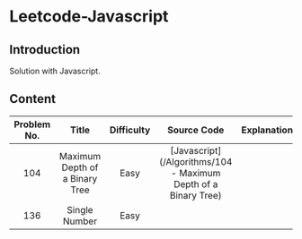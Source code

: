 # Leetcode-Javascript

## Introduction

Solution with Javascript.

## Content

Problem No. |             Title              | Difficulty |                          Source Code                           | Explanation
:---------: | :----------------------------: | :--------: | :------------------------------------------------------------: | :---------:
    104     | Maximum Depth of a Binary Tree |    Easy    | [Javascript](/Algorithms/104 - Maximum Depth of a Binary Tree) |
    136     |         Single Number          |    Easy    |                                                                |

